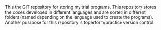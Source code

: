 This the GIT repository for storing my trial programs. This repository stores the codes developed in different languages and are sorted in different folders (named depending on the language used to create the programs). Another pusrpose for this repository is toperform/practice version control. 
